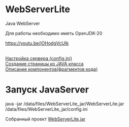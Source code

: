 # WebServerLite
Java WebServer

Для работы необходимо иметь OpenJDK-20

https://youtu.be/jOHodgVcUIk


<br/>[Настройка сервера (config.ini)](docs%2Fserver-constant.md)
<br/>[Создание страницы из JAVA класса](docs%2Fweb_page_java.md)
<br/>[Описание компонентов(фрагментов кода)](docs%2Fcomponent.md)

# Запуск JavaServer
java -jar /data/files/WebServerLite_jar/WebServerLite.jar /data/files/WebServerLite_jar/config.ini

Собранный проект [WebServerLite.jar](out%2Fartifacts%2FWebServerLite_jar%2FWebServerLite.jar) 

